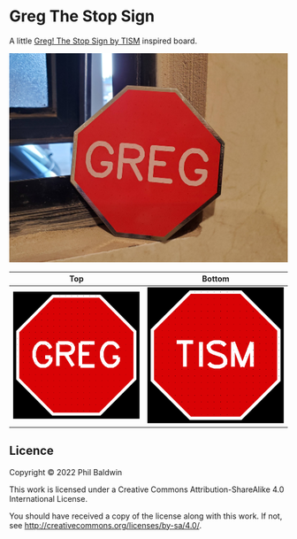 # Greg The Stop Sign

A little [Greg! The Stop Sign by TISM](https://www.youtube.com/watch?v=JwI2NrVYqIE) inspired board.

![Photo of board](photo.jpg)

| Top                                          | Bottom                                             |
|----------------------------------------------|----------------------------------------------------|
| ![Top of board design](Exports-v1.1/Top.svg) | ![Bottom of board design](Exports-v1.1/Bottom.svg) |

## Licence

Copyright © 2022 Phil Baldwin

This work is licensed under a Creative Commons Attribution-ShareAlike 4.0 International License.

You should have received a copy of the license along with this work. If not, see <http://creativecommons.org/licenses/by-sa/4.0/>.
